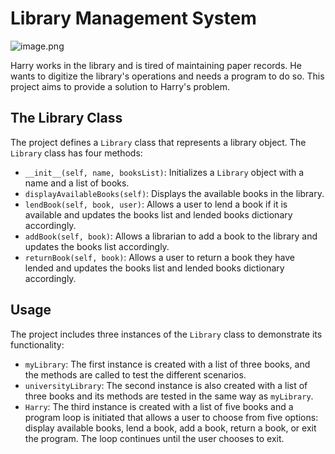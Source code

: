 # Library Management System

![image.png](attachment:image.png)

Harry works in the library and is tired of maintaining paper records. He wants to digitize the library's operations and needs a program to do so. This project aims to provide a solution to Harry's problem.

## The Library Class

The project defines a `Library` class that represents a library object. The `Library` class has four methods:

* `__init__(self, name, booksList)`: Initializes a `Library` object with a name and a list of books.
* `displayAvailableBooks(self)`: Displays the available books in the library.
* `lendBook(self, book, user)`: Allows a user to lend a book if it is available and updates the books list and lended books dictionary accordingly.
* `addBook(self, book)`: Allows a librarian to add a book to the library and updates the books list accordingly.
* `returnBook(self, book)`: Allows a user to return a book they have lended and updates the books list and lended books dictionary accordingly.

## Usage

The project includes three instances of the `Library` class to demonstrate its functionality:

* `myLibrary`: The first instance is created with a list of three books, and the methods are called to test the different scenarios.
* `universityLibrary`: The second instance is also created with a list of three books and its methods are tested in the same way as `myLibrary`.
* `Harry`: The third instance is created with a list of five books and a program loop is initiated that allows a user to choose from five options: display available books, lend a book, add a book, return a book, or exit the program. The loop continues until the user chooses to exit.